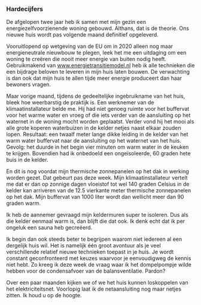 ### Hardecijfers

De afgelopen twee jaar heb ik samen met mijn gezin een energiezelfvoorzienende
woning gebouwd. Althans, dat is de theorie. Ons nieuwe huis wordt pas volgende
maand definitief opgeleverd.

Vooruitlopend op wetgeving van de EU om in 2020 alleen nog maar energieneutrale
nieuwbouw te plegen, leek het me een uitdaging om een woning te cre&euml;ren
die nooit meer energie van buiten nodig heeft. Gebruikmakend van
www.energietransitiemodel.nl heb ik alle technieken die een bijdrage beloven te
leveren in mijn huis laten bouwen. De verwachting is dan ook dat mijn huis te
allen tijde meer energie produceert dan haar bewoners vragen.

Maar vorige maand, tijdens de gedeeltelijke ingebruikname van het huis, bleek
hoe weerbarstig de praktijk is. Een werknemer van de klimaatinstallateur belde
me. Hij had niet genoeg ruimte voor het buffervat voor het warme water en vroeg
of die iets verder van de aansluiting op het waternet in de woning mocht worden
geplaatst. Verder vond hij het mooi als alle grote koperen waterbuizen in de
kelder netjes naast elkaar zouden lopen. Resultaat: een twaalf meter lange
dikke leiding in de kelder van het warm water buffervat naar de aansluiting op
het waternet van het huis. Gevolg: het duurde in het begin vier minuten om warm
water in de keuken te krijgen. Bovendien had ik onbedoeld een
onge&iuml;soleerde, 60 graden hete buis in de kelder.

En dit is nog voordat mijn thermische zonnepanelen op het dak in werking worden
gezet. Dat gebeurt pas deze week. Mijn klimaatinstallateur vertelt me dat er
dan op zonnige dagen vloeistof tot wel 140 graden Celsius in de kelder kan
arriveren van de 12.5 vierkante meter thermische zonnepanelen op het dak. Mijn
buffervat van 1000 liter wordt dan wellicht meer dan 90 graden warm.

Ik heb de aannemer gevraagd mijn keldermuren super te isoleren. Dus als die
kelder eenmaal warm is, dan blijft die dat ook. Ik denk echt dat ik per ongeluk
een sauna heb gecre&euml;erd.

Ik begin dan ook steeds beter te begrijpen waarom niet iedereen al een
dergelijk huis wil. Het is namelijk &eacute;&eacute;n groot avontuur als je
veel verschillende relatief nieuwe technieken toepast in je huis. Je wordt
constant geconfronteerd met keuzes waarvoor je eenvoudigweg de kennis niet
hebt. Zo kreeg ik deze week de vraag waar ik het dompelpompje wilde hebben voor
de condensafvoer van de balansventilatie. Pardon?

Over een paar maanden kijken we of we het huis kunnen loskoppelen van het
elektriciteitsnet. Voorlopig laat ik de netaansluiting nog maar netjes zitten.
Ik houd u op de hoogte.
